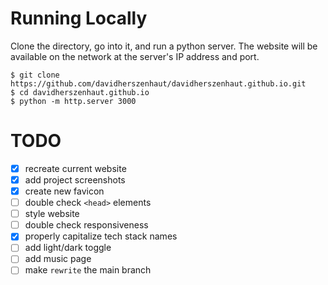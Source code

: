 # Running Locally

Clone the directory, go into it, and run a python server. The website will be available on the network at the server's IP address and port.

```shell
$ git clone https://github.com/davidherszenhaut/davidherszenhaut.github.io.git
$ cd davidherszenhaut.github.io
$ python -m http.server 3000
```

# TODO

- [x] recreate current website
- [x] add project screenshots
- [x] create new favicon
- [ ] double check `<head>` elements
- [ ] style website
- [ ] double check responsiveness
- [x] properly capitalize tech stack names
- [ ] add light/dark toggle
- [ ] add music page
- [ ] make `rewrite` the main branch
